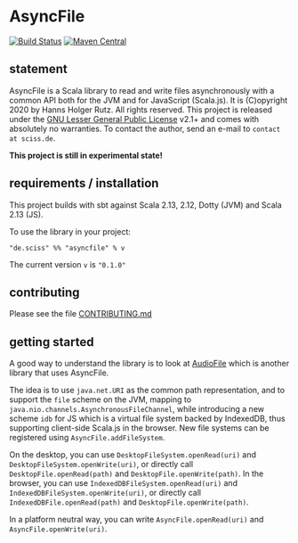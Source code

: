# AsyncFile

[![Build Status](https://travis-ci.org/Sciss/AsyncFile.svg?branch=main)](https://travis-ci.org/Sciss/AsyncFile)
[![Maven Central](https://maven-badges.herokuapp.com/maven-central/de.sciss/asyncfile_2.13/badge.svg)](https://maven-badges.herokuapp.com/maven-central/de.sciss/asyncfile_2.13)

## statement

AsyncFile is a Scala library to read and write files asynchronously with a common API both for the JVM and for
JavaScript (Scala.js). It is (C)opyright 2020 by Hanns Holger Rutz. All rights reserved.
This project is released under
the [GNU Lesser General Public License](https://git.iem.at/sciss/AsyncFile/raw/main/LICENSE) v2.1+ and comes
with absolutely no warranties. To contact the author, send an e-mail to `contact at sciss.de`.

__This project is still in experimental state!__

## requirements / installation

This project builds with sbt against Scala 2.13, 2.12, Dotty (JVM) and Scala 2.13 (JS).

To use the library in your project:

    "de.sciss" %% "asyncfile" % v

The current version `v` is `"0.1.0"`

## contributing

Please see the file [CONTRIBUTING.md](CONTRIBUTING.md)

## getting started

A good way to understand the library is to look at [AudioFile](https://github.com/Sciss/AudioFile/) 
which is another library that uses AsyncFile.

The idea is to use `java.net.URI` as the common path representation, and to support the `file` scheme on the JVM,
mapping to `java.nio.channels.AsynchronousFileChannel`, while introducing a new scheme `idb` for JS which is
a virtual file system backed by IndexedDB, thus supporting client-side Scala.js in the browser. New file systems
can be registered using `AsyncFile.addFileSystem`.

On the desktop, you can use `DesktopFileSystem.openRead(uri)` and `DesktopFileSystem.openWrite(uri)`, or directly
call `DesktopFile.openRead(path)` and `DesktopFile.openWrite(path)`. 
In the browser, you can use `IndexedDBFileSystem.openRead(uri)` and `IndexedDBFileSystem.openWrite(uri)`, or directly
call `IndexedDBFile.openRead(path)` and `DesktopFile.openWrite(path)`.

In a platform neutral way, you can write `AsyncFile.openRead(uri)` and `AsyncFile.openWrite(uri)`.
